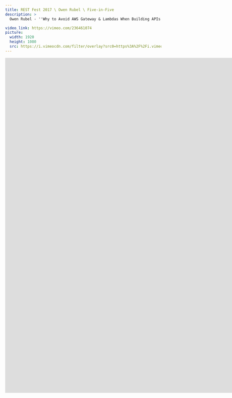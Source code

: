 ```yaml
---
title: REST Fest 2017 \ Owen Rubel \ Five-in-Five
description: >
  Owen Rubel - ''Why to Avoid AWS Gateway & Lambdas When Building APIs'' - 15 September 2017

video_link: https://vimeo.com/236461074
picture:
  width: 1920
  height: 1080
  src: https://i.vimeocdn.com/filter/overlay?src0=https%3A%2F%2Fi.vimeocdn.com%2Fvideo%2F659926815_1920x1080.jpg&src1=http%3A%2F%2Ff.vimeocdn.com%2Fp%2Fimages%2Fcrawler_play.png
---
```

<iframe src="https://player.vimeo.com/video/236461074?title=0&byline=0&portrait=0&badge=0&autopause=0&player_id=0" width="1920" height="1080" frameborder="0" title="REST Fest 2017 \ Owen Rubel \ Five-in-Five" webkitallowfullscreen mozallowfullscreen allowfullscreen></iframe>